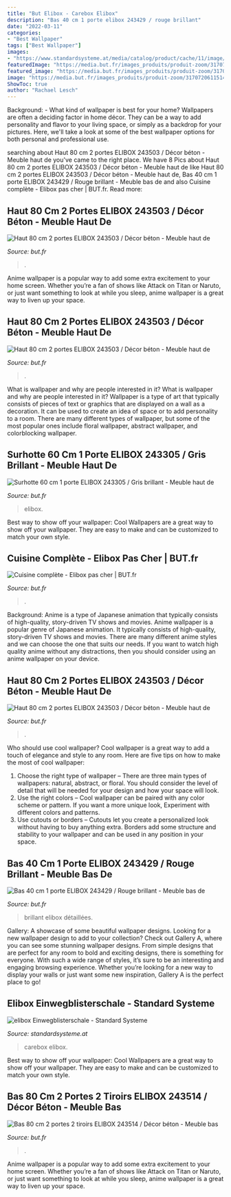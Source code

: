 ```yaml
---
title: "But Elibox - Carebox Elibox"
description: "Bas 40 cm 1 porte elibox 243429 / rouge brillant"
date: "2022-03-11"
categories:
- "Best Wallpaper"
tags: ["Best Wallpaper"]
images:
- "https://www.standardsysteme.at/media/catalog/product/cache/11/image/940x587/9df78eab33525d08d6e5fb8d27136e95/c/a/carebox_einwegblisterschale_1.jpg"
featuredImage: "https://media.but.fr/images_produits/produit-zoom/3170720611224_Q.jpg"
featured_image: "https://media.but.fr/images_produits/produit-zoom/3170720611385_P.jpg"
image: "https://media.but.fr/images_produits/produit-zoom/3170720611514_P.jpg"
ShowToc: true
author: "Rachael Lesch"
---
```



Background: - What kind of wallpaper is best for your home?
Wallpapers are often a deciding factor in home décor. They can be a way to add personality and flavor to your living space, or simply as a backdrop for your pictures. Here, we'll take a look at some of the best wallpaper options for both personal and professional use.

	

		
searching about Haut 80 cm 2 portes ELIBOX 243503 / Décor béton - Meuble haut de you've came to the right place. We have 8 Pics about Haut 80 cm 2 portes ELIBOX 243503 / Décor béton - Meuble haut de like Haut 80 cm 2 portes ELIBOX 243503 / Décor béton - Meuble haut de, Bas 40 cm 1 porte ELIBOX 243429 / Rouge brillant - Meuble bas de and also Cuisine complète - Elibox pas cher | BUT.fr. Read more:
		
    
## Haut 80 Cm 2 Portes ELIBOX 243503 / Décor Béton - Meuble Haut De

<img loading=lazy src="https://media.but.fr/images_produits/produit-zoom/3170720611514_P.jpg" onerror="this.onerror=null;this.src='https://tse3.mm.bing.net/th?id=OIP.aEtFfRoikxWERP_jfXjaIQHaGk&amp;pid=15.1';" alt="Haut 80 cm 2 portes ELIBOX 243503 / Décor béton - Meuble haut de">

_Source: but.fr_

>. 

	

Anime wallpaper is a popular way to add some extra excitement to your home screen. Whether you’re a fan of shows like Attack on Titan or Naruto, or just want something to look at while you sleep, anime wallpaper is a great way to liven up your space.

    
## Haut 80 Cm 2 Portes ELIBOX 243503 / Décor Béton - Meuble Haut De

<img loading=lazy src="https://media.but.fr/images_produits/produit-zoom/3170720611514_AMB3D2.jpg" onerror="this.onerror=null;this.src='https://tse1.mm.bing.net/th?id=OIP.ZZN7q2aHfouc2bK_ZB9FoAHaGk&amp;pid=15.1';" alt="Haut 80 cm 2 portes ELIBOX 243503 / Décor béton - Meuble haut de">

_Source: but.fr_

>. 

	

What is wallpaper and why are people interested in it?
What is wallpaper and why are people interested in it?
Wallpaper is a type of art that typically consists of pieces of text or graphics that are displayed on a wall as a decoration. It can be used to create an idea of space or to add personality to a room. There are many different types of wallpaper, but some of the most popular ones include floral wallpaper, abstract wallpaper, and colorblocking wallpaper.

    
## Surhotte 60 Cm 1 Porte ELIBOX 243305 / Gris Brillant - Meuble Haut De

<img loading=lazy src="https://media.but.fr/images_produits/produit-zoom/3170720611224_Q.jpg" onerror="this.onerror=null;this.src='https://tse4.mm.bing.net/th?id=OIP.iIM8BYIoegcabLHJeNzbVQHaGk&amp;pid=15.1';" alt="Surhotte 60 cm 1 porte ELIBOX 243305 / Gris brillant - Meuble haut de">

_Source: but.fr_

>elibox. 

	

Best way to show off your wallpaper:
Cool Wallpapers are a great way to show off your wallpaper. They are easy to make and can be customized to match your own style.

    
## Cuisine Complète - Elibox Pas Cher | BUT.fr

<img loading=lazy src="https://image.but.fr/is/image/but/images_produits/produit-niv3/3170720611064_AMB2.jpg" onerror="this.onerror=null;this.src='https://tse4.mm.bing.net/th?id=OIP.PlAPt4cCi3caXS2DRmlCQAAAAA&amp;pid=15.1';" alt="Cuisine complète - Elibox pas cher | BUT.fr">

_Source: but.fr_

>. 

	

Background: Anime is a type of Japanese animation that typically consists of high-quality, story-driven TV shows and movies.
Anime wallpaper is a popular genre of Japanese animation. It typically consists of high-quality, story-driven TV shows and movies. There are many different anime styles and we can choose the one that suits our needs. If you want to watch high quality anime without any distractions, then you should consider using an anime wallpaper on your device.

    
## Haut 80 Cm 2 Portes ELIBOX 243503 / Décor Béton - Meuble Haut De

<img loading=lazy src="https://media.but.fr/images_produits/produit-zoom/3170720611514_Q.jpg" onerror="this.onerror=null;this.src='https://tse2.mm.bing.net/th?id=OIP.AIPtkFvqQtknWhNaFWNs7gHaGk&amp;pid=15.1';" alt="Haut 80 cm 2 portes ELIBOX 243503 / Décor béton - Meuble haut de">

_Source: but.fr_

>. 

	

Who should use cool wallpaper?
Cool wallpaper is a great way to add a touch of elegance and style to any room. Here are five tips on how to make the most of cool wallpaper: 
1) Choose the right type of wallpaper – There are three main types of wallpapers: natural, abstract, or floral. You should consider the level of detail that will be needed for your design and how your space will look. 
2) Use the right colors – Cool wallpaper can be paired with any color scheme or pattern. If you want a more unique look, Experiment with different colors and patterns. 
3) Use cutouts or borders – Cutouts let you create a personalized look without having to buy anything extra. Borders add some structure and stability to your wallpaper and can be used in any position in your space.

    
## Bas 40 Cm 1 Porte ELIBOX 243429 / Rouge Brillant - Meuble Bas De

<img loading=lazy src="https://media.but.fr/images_produits/produit-zoom/3170720611385_P.jpg" onerror="this.onerror=null;this.src='https://tse1.mm.bing.net/th?id=OIP.NUXAtoKlQwkwtsT736QIFAHaGk&amp;pid=15.1';" alt="Bas 40 cm 1 porte ELIBOX 243429 / Rouge brillant - Meuble bas de">

_Source: but.fr_

>brillant elibox détaillées. 

	

Gallery: A showcase of some beautiful wallpaper designs.
Looking for a new wallpaper design to add to your collection? Check out Gallery A, where you can see some stunning wallpaper designs. From simple designs that are perfect for any room to bold and exciting designs, there is something for everyone. With such a wide range of styles, it’s sure to be an interesting and engaging browsing experience. Whether you’re looking for a new way to display your walls or just want some new inspiration, Gallery A is the perfect place to go!





	
	
    
## Elibox Einwegblisterschale - Standard Systeme

<img loading=lazy src="https://www.standardsysteme.at/media/catalog/product/cache/11/image/940x587/9df78eab33525d08d6e5fb8d27136e95/c/a/carebox_einwegblisterschale_1.jpg" onerror="this.onerror=null;this.src='https://tse3.mm.bing.net/th?id=OIP.2klkp7OdzwhsGthSL7zFsgHaEn&amp;pid=15.1';" alt="elibox Einwegblisterschale - Standard Systeme">

_Source: standardsysteme.at_

>carebox elibox. 

	

Best way to show off your wallpaper:
Cool Wallpapers are a great way to show off your wallpaper. They are easy to make and can be customized to match your own style.

    
## Bas 80 Cm 2 Portes 2 Tiroirs ELIBOX 243514 / Décor Béton - Meuble Bas

<img loading=lazy src="https://media.but.fr/images_produits/produit-zoom/3170720611583_Q.jpg" onerror="this.onerror=null;this.src='https://tse1.mm.bing.net/th?id=OIP.cqcpdq72XKy6HmTDLRMiWgHaGk&amp;pid=15.1';" alt="Bas 80 cm 2 portes 2 tiroirs ELIBOX 243514 / Décor béton - Meuble bas">

_Source: but.fr_

>. 

	

Anime wallpaper is a popular way to add some extra excitement to your home screen. Whether you’re a fan of shows like Attack on Titan or Naruto, or just want something to look at while you sleep, anime wallpaper is a great way to liven up your space.

